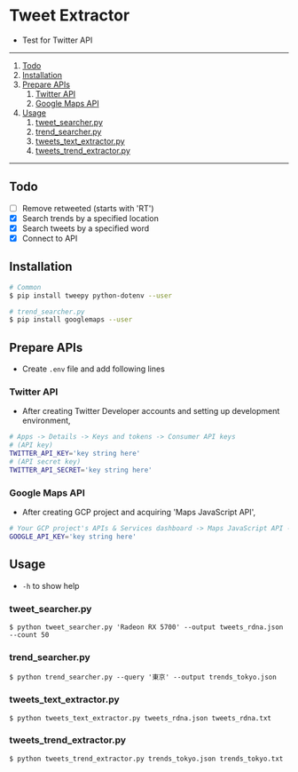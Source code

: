# Tweet Extractor

- Test for Twitter API

---

1. [Todo](#todo)
1. [Installation](#installation)
1. [Prepare APIs](#prepare-apis)
   1. [Twitter API](#twitter-api)
   1. [Google Maps API](#google-maps-api)
1. [Usage](#usage)
   1. [tweet_searcher.py](#tweet_searcherpy)
   1. [trend_searcher.py](#trend_searcherpy)
   1. [tweets_text_extractor.py](#tweets_text_extractorpy)
   1. [tweets_trend_extractor.py](#tweets_trend_extractorpy)

---

## Todo

- [ ] Remove retweeted (starts with 'RT')
- [x] Search trends by a specified location
- [x] Search tweets by a specified word
- [x] Connect to API

## Installation

```bash
# Common
$ pip install tweepy python-dotenv --user

# trend_searcher.py
$ pip install googlemaps --user
```

## Prepare APIs

- Create `.env` file and add following lines

### Twitter API

- After creating Twitter Developer accounts and setting up development environment,

```bash
# Apps -> Details -> Keys and tokens -> Consumer API keys
# (API key)
TWITTER_API_KEY='key string here'
# (API secret key)
TWITTER_API_SECRET='key string here'
```

### Google Maps API

- After creating GCP project and acquiring 'Maps JavaScript API',

```bash
# Your GCP project's APIs & Services dashboard -> Maps JavaScript API -> Credentials -> "Key" column
GOOGLE_API_KEY='key string here'
```

## Usage

- `-h` to show help

### tweet_searcher.py

`$ python tweet_searcher.py 'Radeon RX 5700' --output tweets_rdna.json --count 50`

### trend_searcher.py

`$ python trend_searcher.py --query '東京' --output trends_tokyo.json`

### tweets_text_extractor.py

`$ python tweets_text_extractor.py tweets_rdna.json tweets_rdna.txt`

### tweets_trend_extractor.py

`$ python tweets_trend_extractor.py trends_tokyo.json trends_tokyo.txt`
